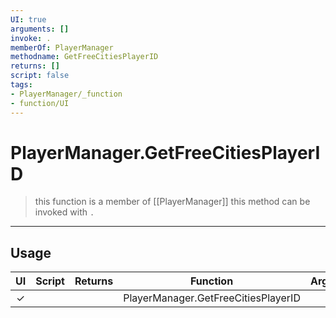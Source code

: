 ```yaml
---
UI: true
arguments: []
invoke: .
memberOf: PlayerManager
methodname: GetFreeCitiesPlayerID
returns: []
script: false
tags:
- PlayerManager/_function
- function/UI
---
```

# PlayerManager.GetFreeCitiesPlayerID
> this function is a member of [[PlayerManager]]
> this method can be invoked with `.`
-----
## Usage
|  UI | Script | Returns | Function | Arguments |
|:---:|:------:|-------:|:--------:|:---------|
|✓| ||PlayerManager.GetFreeCitiesPlayerID||
